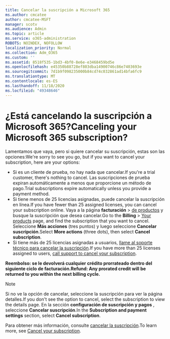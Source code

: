 ```yaml
---
title: Cancelar la suscripción a Microsoft 365
ms.author: cmcatee
author: cmcatee-MSFT
manager: scotv
ms.audience: Admin
ms.topic: article
ms.service: o365-administration
ROBOTS: NOINDEX, NOFOLLOW
localization_priority: Normal
ms.collection: Adm_O365
ms.custom: ''
ms.assetid: 8518f535-1bd3-4bf0-8e6e-e3468459bd5e
ms.openlocfilehash: e45350b88728ef803dba14900746c86e7403693e
ms.sourcegitcommit: 7d1b9f098235000b84cd74c032861ad14bfa6fc9
ms.translationtype: MT
ms.contentlocale: es-ES
ms.lasthandoff: 11/18/2020
ms.locfileid: "49348646"
---
```

# <a name="canceling-your-microsoft-365-subscription"></a><span data-ttu-id="05f72-102">¿Está cancelando la suscripción a Microsoft 365?</span><span class="sxs-lookup"><span data-stu-id="05f72-102">Canceling your Microsoft 365 subscription?</span></span>

<span data-ttu-id="05f72-103">Lamentamos que vaya, pero si quiere cancelar su suscripción, estas son las opciones:</span><span class="sxs-lookup"><span data-stu-id="05f72-103">We're sorry to see you go, but if you want to cancel your subscription, here are your options:</span></span>
  
- <span data-ttu-id="05f72-104">Si es un cliente de prueba, no hay nada que cancelar.</span><span class="sxs-lookup"><span data-stu-id="05f72-104">If you're a trial customer, there's nothing to cancel.</span></span> <span data-ttu-id="05f72-105">Las suscripciones de prueba expiran automáticamente a menos que proporcione un método de pago.</span><span class="sxs-lookup"><span data-stu-id="05f72-105">Trial subscriptions expire automatically unless you provide a payment method.</span></span>
- <span data-ttu-id="05f72-106">Si tiene menos de 25 licencias asignadas, puede cancelar la suscripción en línea.</span><span class="sxs-lookup"><span data-stu-id="05f72-106">If you have fewer than 25 assigned licenses, you can cancel your subscription online.</span></span> <span data-ttu-id="05f72-107">Vaya a la página **facturación** \> [de productos](https://go.microsoft.com/fwlink/p/?linkid=842054) y busque la suscripción que desea cancelar.</span><span class="sxs-lookup"><span data-stu-id="05f72-107">Go to the **Billing** \> [Your products](https://go.microsoft.com/fwlink/p/?linkid=842054) page, and find the subscription that you want to cancel.</span></span> <span data-ttu-id="05f72-108">Seleccione **Más acciones** (tres puntos) y luego seleccione **Cancelar suscripción**.</span><span class="sxs-lookup"><span data-stu-id="05f72-108">Select **More actions** (three dots), then select **Cancel subscription**.</span></span>
- <span data-ttu-id="05f72-109">Si tiene más de 25 licencias asignadas a usuarios, [llame al soporte técnico para cancelar la suscripción](https://docs.microsoft.com/microsoft-365/admin/contact-support-for-business-products?view=o365-worldwide).</span><span class="sxs-lookup"><span data-stu-id="05f72-109">If you have more than 25 licenses assigned to users, [call support to cancel your subscription](https://docs.microsoft.com/microsoft-365/admin/contact-support-for-business-products?view=o365-worldwide).</span></span>

<span data-ttu-id="05f72-110">**Reembolso: se le devolverá cualquier crédito prorrateado dentro del siguiente ciclo de facturación.**</span><span class="sxs-lookup"><span data-stu-id="05f72-110">**Refund: Any prorated credit will be returned to you within the next billing cycle.**</span></span>

> [!NOTE]
> <span data-ttu-id="05f72-111">Si no ve la opción de cancelar, seleccione la suscripción para ver la página detalles.</span><span class="sxs-lookup"><span data-stu-id="05f72-111">If you don't see the option to cancel, select the subscription to view the details page.</span></span> <span data-ttu-id="05f72-112">En la sección **configuración de suscripción y pagos** , seleccione **Cancelar suscripción**.</span><span class="sxs-lookup"><span data-stu-id="05f72-112">In the **Subscription and payment settings** section, select **Cancel subscription**.</span></span>

<span data-ttu-id="05f72-113">Para obtener más información, consulte [cancelar la suscripción](https://docs.microsoft.com/microsoft-365/commerce/subscriptions/cancel-your-subscription).</span><span class="sxs-lookup"><span data-stu-id="05f72-113">To learn more, see [Cancel your subscription](https://docs.microsoft.com/microsoft-365/commerce/subscriptions/cancel-your-subscription).</span></span>